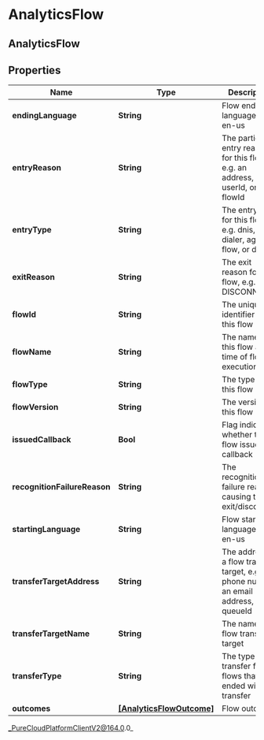 # AnalyticsFlow

## AnalyticsFlow

## Properties

|Name | Type | Description | Notes|
|------------ | ------------- | ------------- | -------------|
| **endingLanguage** | **String** | Flow ending language, e.g. en-us | [optional] |
| **entryReason** | **String** | The particular entry reason for this flow, e.g. an address, userId, or flowId | [optional] |
| **entryType** | **String** | The entry type for this flow, e.g. dnis, dialer, agent, flow, or direct | [optional] |
| **exitReason** | **String** | The exit reason for this flow, e.g. DISCONNECT | [optional] |
| **flowId** | **String** | The unique identifier of this flow | [optional] |
| **flowName** | **String** | The name of this flow at the time of flow execution | [optional] |
| **flowType** | **String** | The type of this flow | [optional] |
| **flowVersion** | **String** | The version of this flow | [optional] |
| **issuedCallback** | **Bool** | Flag indicating whether the flow issued a callback | [optional] |
| **recognitionFailureReason** | **String** | The recognition failure reason causing to exit/disconnect | [optional] |
| **startingLanguage** | **String** | Flow starting language, e.g. en-us | [optional] |
| **transferTargetAddress** | **String** | The address of a flow transfer target, e.g. a phone number, an email address, or a queueId | [optional] |
| **transferTargetName** | **String** | The name of a flow transfer target | [optional] |
| **transferType** | **String** | The type of transfer for flows that ended with a transfer | [optional] |
| **outcomes** | [**[AnalyticsFlowOutcome]**](AnalyticsFlowOutcome) | Flow outcomes | [optional] |



_PureCloudPlatformClientV2@164.0.0_
